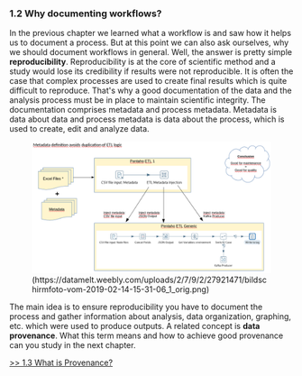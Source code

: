 ### 1.2 Why documenting workflows?
In the previous chapter we learned what a workflow is and saw how it helps us to document a process. But at this point we can also ask ourselves, why we should document workflows in general.
Well, the answer is pretty simple **reproducibility**.
Reproducibility is at the core of scientific method and a study would lose its credibility if results were not reproducible.
It is often the case that complex processes are used to create final results which is quite difficult to reproduce. That's why a good documentation of the data and the analysis process must be in place to maintain scientific integrity.
The documentation comprises metadata and process metadata. Metadata is data about data and process metadata is data about the process, which is used to create, edit and analyze data.

<p float="middle">
  <figure>
    <img src="./Pictures/doc_workflow.png"/>
    <figcaption>(https://datamelt.weebly.com/uploads/2/7/9/2/27921471/bildschirmfoto-vom-2019-02-14-15-31-06_1_orig.png)</figcaption>
  </figure>
</p>

The main idea is to ensure reproducibility you have to document the process and gather information about analysis, data organization, graphing, etc. which were used to produce outputs. A related concept is **data provenance**. What this term means and how to achieve good provenance can you study in the next chapter.

[>> 1.3 What is Provenance?](./Script/1_3_provenance.md)
